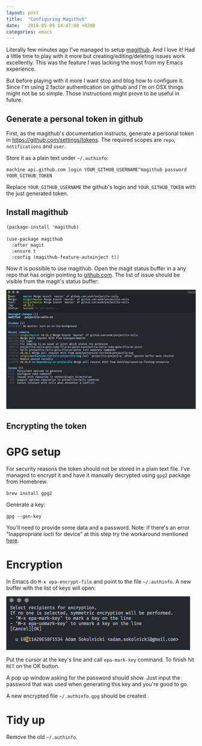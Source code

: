 ```yaml
---
layout: post
title:  "Configuring Magithub"
date:   2018-05-09 14:47:00 +0200
categories: emacs
---
```


Literally few minutes ago I've managed to setup [magithub](https://github.com/vermiculus/magithub). And I love it!
Had a little time to play with it more but creating/editing/deleting issues work excellently. This was the feature I was lacking the most from my Emacs experience.

But before playing with it more I want stop and blog how to configure it. Since I'm using 2 factor authentication on github and I'm on OSX things might not be so simple.
Those instructions might prove to be useful in future.

## Generate a personal token in github

First, as the magithub's documentation instructs, generate a personal token in https://github.com/settings/tokens. The required scopes are `repo`, `notifications` and `user`.

Store it as a plain text under `~/.authinfo`:

```
machine api.github.com login YOUR_GITHUB_USERNAME^magithub password YOUR_GITHUB_TOKEN
```

Replace `YOUR_GITHUB_USERNAME` the github's login and `YOUR_GITHUB_TOKEN` with the just generated token.

## Install magithub

```
(package-install 'magithub)

(use-package magithub
  :after magit
  :ensure t
  :config (magithub-feature-autoinject t))
```

Now it is possible to use magithub. Open the magit status buffer in a any repo that has origin pointing to [github.com](https://github.com). The list of issue should be visible from the magit's status buffer:

![Magithub](/images/magithub.png)

## Encrypting the token

# GPG setup

For security reasons the token should not be stored in a plain text file.
I've managed to encrypt it and have it manually decrypted using `gpg2` package from Homebrew.

```
brew install gpg2
```

Generate a key:

```
gpg --gen-key
```

You'll need to provide some data and a password. Note: if there's an error "Inappropriate ioctl for device" at this step try the workaround mentioned [here](https://github.com/Homebrew/homebrew-core/issues/14737#issuecomment-309547412).


# Encryption

In Emacs do `M-x epa-encrypt-file` and point to the file `~/.authinfo`. A new buffer with the list of keys will open:

![epa-encrypt-file](/images/epa-encrypt-file.png)

Put the cursor at the key's line and call `epa-mark-key` command. To finish hit `RET` on the OK button.

A pop up window asking for the password should show. Just input the password that was used when generating this key and you're good to go.

A new encrypted file `~/.authinfo.gpg` should be created.

# Tidy up

Remove the old `~/.authinfo`.
